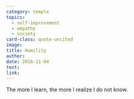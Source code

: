 ```yaml
---
category: temple
topics:
  - self-improvement
  - empathy
  - society
card-class: quote-uncited
image:
title: Humility
author:
date: 2016-11-04
text:  
link:
---
```

The more I learn, the more I realize I do not know.
